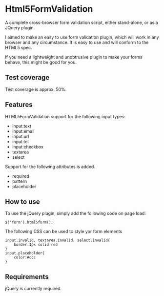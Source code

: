 Html5FormValidation
===================

A complete cross-browser form validation script, either stand-alone, or as a JQuery plugin.

I aimed to make an easy to use form validation plugin, which will work in any browser and any circumstance. It is easy to use and will conform to the HTML5 spec.

If you need a lightweight and unobtrusive plugin to make your forms behave, this might be good for you.

Test coverage
-------------

Test coverage is approx. 50%.

Features
--------

HTML5FormValidation support for the following input types:

* input:text
* input:email
* input:url
* input:tel
* input:checkbox
* textarea
* select

Support for the following attributes is added.

* required
* pattern
* placeholder

How to use
----------

To use the jQuery plugin, simply add the following code on page load:

	$('form').html5form();

The following CSS can be used to style yor form elements

	input.invalid, textarea.invalid, select.invalid{
		border:1px solid red
	}
	input.placeholder{
		color:#ccc
	}


Requirements
------------

jQuery is currently required.



